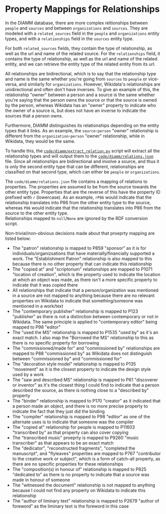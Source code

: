 # Property Mappings for Relationships

In the DIAMM database, there are more complex reltionships between `people` and `sources` and between `organizations` and `sources`. They are modeled with a `related_sources` field in the `people` and `organizations` entity types, and with a `relationships` field in the `sources` entity type.

For both `related_sources` fields, they contain the type of relationship, as well as the url and name of the related source. For the `relationships` field, it contains the type of relationship, as well as the url and name of the related entity, and we can retrieve the entity type of the related entity from its url.

All relationships are bidirectional, which is to say that the relationship type and name is the same whether you're going from `sources` to `people` or vice-versa, and similarly for `organizations`. However, Wikidata's relationships are unidirectional and often don't have inverses. To give an example of this, the relationship "owner" between a person and a source is the same whether you're saying that the person owns the source or that the source is owned by the person, whereas Wikidata has an "owner" property to indicate who the owner of a source is, but does not have an inverse to indicate the sources that a person owns.

Furthermore, DIAMM distinguishes its relationships depending on the entity types that it links. As an example, the `source`-`person` "owner" relationship is different from the `organization`-`person` "owner" relationship, while in Wikidata, they would be the same.

To handle this, the [`code/diamm/extract_relation.py`](/code/diamm/extract_relations.py) script will extract all the relationship types and will output them to the [`code/diamm/relations.json`](/code/diamm/relations.json) file. Since all relationships are bidirectional and involve a source, and thus it is only the second entity type that can be different, relationships are classified on that second type, which can either be `people` or `organizations`.

The `code/diamm/relations.json` file contains a mapping of relations to properties. The properties are assumed to be from the source towards the other entity type. Properties that are the reverse of this have the property ID prefixed with `r` (lowercase). As an example, `rP86` would indicate that the relationship translates into P86 from the other entity type to the source, whereas `P86` would indicate that the relationship translates into P86 from the source to the other entity type.  
Relationships mapped to `null`/`None` are ignored by the RDF conversion script.

Non-trivial/non-obvious decisions made about that proeprty mapping are listed below:

- The "patron" relationship is mapped to P859 "sponsor" as it is for individuals/organizsations that have materially/financially supported a work. The "Establishment Patron" relationship is also mapped to this because there is no other property that can indicate this relationship
- The "copied at" and "scriptorium" relationships are mapped to P1071 "location of creation", which is the property used to indicate the location at which an object was made, as there isn't a more specific property to indicate that it was copied there
- All relationships that indicate that a person/organization was mentioned in a source are not mapped to anything because there are no relevant properties on Wikidata to indicate that something/someone was mentioned in a work/text
- The "contemporary publisher" relationship is mapped to P123 "publisher" as there is not a distinction between contemporary or not in Wikidata. The same principle is applied to "contemporary editor" being mapped to P98 "editor"
- The "used the MS" relationship is mapped to P1535 "used by" as it's an exact match. I also map the "Borrowed the MS" relationship to this as there is no specific property for borrowing
- The "commissioned/made for" and "commissioned by" relationships are mapped to P88 "commissioned by" as Wikidata does not distinguish between "commissioned by" and "commissioned for"
- The "decoration style model" relationship is mapped to P135 "movement" as it is the closest property to indicate the design style used by a work
- The "saw and described MS" relationship is mapped to P61 "discoverer or inventor" as it's the closest thing I could find to indicate that a person described the source, as there is nothing close to a "described by" property
- The "binder" relationship is mapped to P170 "creator" as it indicated that a person made an object, and there is no more precise property to indicate the fact that they just did the binding
- The "compiler" relationship is mapped to P98 "editor" as one of the alternate uses is to indicate that someone was the compiler
- The "copied at" relationship for people is mapped to P11603 "transcribed by" as that property can also cover copying
- The "transcribed music" proeprty is mapped to P9260 "music transcriber" as that appears to be an exact match
- The "dedicator", "reconstructed fragments", "completed the manuscript", and "flyleaves" properties are mapped to P767 "contributor to the creative work or subject", which is a form of catch-all property, as there are no specific properties for these relationships
- The "composition(s) in honour of" relationship is mapped to P825 "dedicated to" as there is no property to indicate that a source was made in honour of someone
- The "witnessed the document" relationship is not mapped to anything because I could not find any property on Wikidata to indicate this relationship
- The "author of liminary text" relationship is mapped to P2679 "author of foreword" as the liminary text is the foreword in this case
